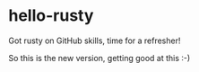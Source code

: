 # hello-rusty
Got rusty on GitHub skills, time for a refresher!

So this is the new version, getting good at this :-)
